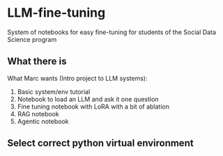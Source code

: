 # LLM-fine-tuning
System of notebooks for easy fine-tuning for students of the Social Data Science program

## What there is

What Marc wants (Intro project to LLM systems):
1. Basic system/env tutorial
2. Notebook to load an LLM and ask it one question
3. Fine tuning notebook with LoRA with a bit of ablation
4. RAG notebook
5. Agentic notebook

## Select correct python virtual environment
